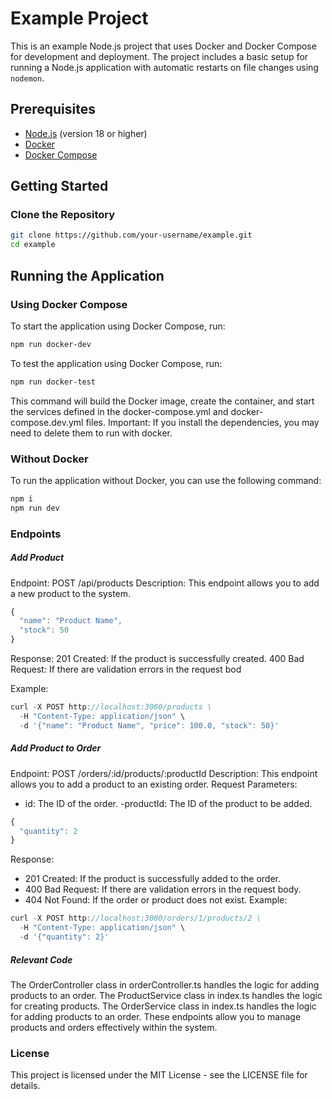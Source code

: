 # Example Project
This is an example Node.js project that uses Docker and Docker Compose for development and deployment. The project includes a basic setup for running a Node.js application with automatic restarts on file changes using `nodemon`.
## Prerequisites
- [Node.js](https://nodejs.org/) (version 18 or higher)
- [Docker](https://www.docker.com/)
- [Docker Compose](https://docs.docker.com/compose/)
## Getting Started
### Clone the Repository
```sh
git clone https://github.com/your-username/example.git
cd example
```
## Running the Application
### Using Docker Compose
To start the application using Docker Compose, run:
```sh
npm run docker-dev
```
To test the application using Docker Compose, run:
```sh
npm run docker-test
```
This command will build the Docker image, create the container, and start the services defined in the docker-compose.yml and docker-compose.dev.yml files.
Important: If you install the dependencies, you may need to delete them to run with docker.
### Without Docker
To run the application without Docker, you can use the following command:
```sh
npm i
npm run dev
```
### Endpoints
##### Add Product
Endpoint: POST /api/products
Description: This endpoint allows you to add a new product to the system.
```javascript
{
  "name": "Product Name",
  "stock": 50
}
```
Response:
201 Created: If the product is successfully created.
400 Bad Request: If there are validation errors in the request bod

Example:
```javascript
curl -X POST http://localhost:3000/products \
  -H "Content-Type: application/json" \
  -d '{"name": "Product Name", "price": 100.0, "stock": 50}'
```

##### Add Product to Order
Endpoint: POST /orders/:id/products/:productId
Description: This endpoint allows you to add a product to an existing order.
Request Parameters:
- id: The ID of the order.
-productId: The ID of the product to be added.
```javascript
{
  "quantity": 2
}
```
Response:
- 201 Created: If the product is successfully added to the order.
- 400 Bad Request: If there are validation errors in the request body.
- 404 Not Found: If the order or product does not exist.
Example:
```javascript
curl -X POST http://localhost:3000/orders/1/products/2 \
  -H "Content-Type: application/json" \
  -d '{"quantity": 2}'
```
##### Relevant Code
The OrderController class in orderController.ts handles the logic for adding products to an order.
The ProductService class in index.ts handles the logic for creating products.
The OrderService class in index.ts handles the logic for adding products to an order.
These endpoints allow you to manage products and orders effectively within the system.
### License
This project is licensed under the MIT License - see the LICENSE file for details.
